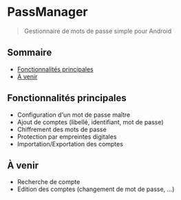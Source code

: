 # PassManager
> Gestionnaire de mots de passe simple pour Android

## Sommaire
* [Fonctionnalités principales](#fonctionnalités-principales)
* [À venir](#à-venir)

## Fonctionnalités principales
* Configuration d'un mot de passe maître
* Ajout de comptes (libellé, identifiant, mot de passe) 
* Chiffrement des mots de passe
* Protection par empreintes digitales
* Importation/Exportation des comptes

## À venir
* Recherche de compte
* Edition des comptes (changement de mot de passe, ...)